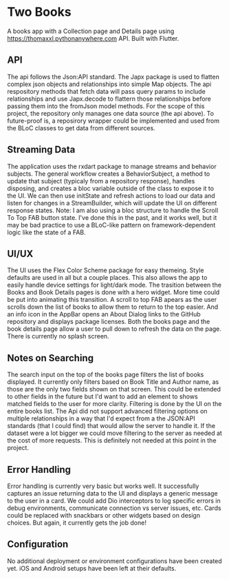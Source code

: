 # Two Books

A books app with a Collection page and Details page using https://thomaxxl.pythonanywhere.com API. Built with Flutter.

## API
The api follows the Json:API standard. The Japx package is used to flatten complex json objects and relationships into simple Map objects. The api respository methods that fetch data will pass query params to include relationships and use Japx.decode to flattern those relationships before passing them into the fromJson model methods. For the scope of this project, the repository only manages one data source (the api above). To future-proof is, a reposirory wrapper could be implemented and used from the BLoC classes to get data from different sources.

## Streaming Data 
The application uses the rxdart package to manage streams and behavior subjects. The general workflow creates a BehaviorSubject, a method to update that subject (typicaly from a repository response), handles disposing, and creates a bloc variable outside of the class to expose it to the UI. We can then use initState and refresh actions to load our data and listen for changes in a StreamBuilder, which will update the UI on different response states. Note: I am also using a bloc structure to handle the Scroll To Top FAB button state. I've done this in the past, and it works well, but it may be bad practice to use a BLoC-like pattern on framework-dependent logic like the state of a FAB.

## UI/UX
The UI uses the Flex Color Scheme package for easy themeing. Style defaults are used in all but a couple places. This also allows the app to easily handle device settings for light/dark mode. The trasition between the Books and Book Details pages is done with a hero widget. More time could be put into animating this transition. A scroll to top FAB apears as the user scrolls down the list of books to allow them to return to the top easier. And an info icon in the AppBar opens an About Dialog links to the GitHub repository and displays package licenses. Both the books page and the book details page allow a user to pull down to refresh the data on the page. There is currently no splash screen.

## Notes on Searching
The search input on the top of the books page filters the list of books displayed. It currently only filters based on Book Title and Author name, as those are the only two fields shown on that screen. This could be extended to other fields in the future but I'd want to add an element to shows matched fields to the user for more clarity. Filtering is done by the UI on the entire books list. The Api did not support advanced filtering options on multiple relationships in a way that I'd expect from a the JSON:API standards (that I could find) that would allow the server to handle it. If the dataset were a lot bigger we could move filtering to the server as needed at the cost of more requests. This is definitely not needed at this point in the project.

## Error Handling
Error handling is currently very basic but works well. It successfully captures an issue returning data to the UI and displays a generic message to the user in a card. We could add Dio interceptors to log specific errors in debug environments, communicate connection vs server issues, etc. Cards could be replaced with snackbars or other widgets based on design choices. But again, it currently gets the job done!

## Configuration
No additional deployment or environment configurations have been created yet. iOS and Android setups have been left at their defaults.
